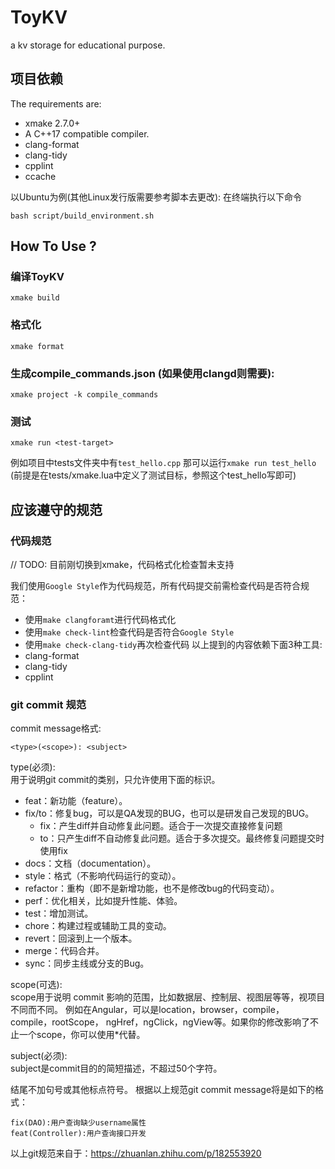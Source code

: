# ToyKV
a kv storage for educational purpose.

## 项目依赖
The requirements are:
- xmake 2.7.0+
- A C++17 compatible compiler.
- clang-format 
- clang-tidy 
- cpplint
- ccache

以Ubuntu为例(其他Linux发行版需要参考脚本去更改):
在终端执行以下命令
```
bash script/build_environment.sh
```

## How To Use ?

### 编译ToyKV
```
xmake build
```
### 格式化
```
xmake format
```
### 生成compile_commands.json (如果使用clangd则需要):
```
xmake project -k compile_commands
```
### 测试
```
xmake run <test-target>
```
例如项目中tests文件夹中有`test_hello.cpp`
那可以运行`xmake run test_hello` (前提是在tests/xmake.lua中定义了测试目标，参照这个test_hello写即可)

## 应该遵守的规范

### 代码规范
// TODO: 目前刚切换到xmake，代码格式化检查暂未支持

我们使用`Google Style`作为代码规范，所有代码提交前需检查代码是否符合规范：
- 使用`make clangforamt`进行代码格式化
- 使用`make check-lint`检查代码是否符合`Google Style`
- 使用`make check-clang-tidy`再次检查代码
以上提到的内容依赖下面3种工具:
- clang-format
- clang-tidy
- cpplint

### git commit 规范
commit message格式:
```
<type>(<scope>): <subject>
```
type(必须):  
用于说明git commit的类别，只允许使用下面的标识。
- feat：新功能（feature）。
- fix/to：修复bug，可以是QA发现的BUG，也可以是研发自己发现的BUG。
  - fix：产生diff并自动修复此问题。适合于一次提交直接修复问题
  - to：只产生diff不自动修复此问题。适合于多次提交。最终修复问题提交时使用fix
- docs：文档（documentation）。
- style：格式（不影响代码运行的变动）。
- refactor：重构（即不是新增功能，也不是修改bug的代码变动）。
- perf：优化相关，比如提升性能、体验。
- test：增加测试。
- chore：构建过程或辅助工具的变动。
- revert：回滚到上一个版本。
- merge：代码合并。
- sync：同步主线或分支的Bug。

scope(可选):  
scope用于说明 commit 影响的范围，比如数据层、控制层、视图层等等，视项目不同而不同。
例如在Angular，可以是location，browser，compile，compile，rootScope， ngHref，ngClick，ngView等。如果你的修改影响了不止一个scope，你可以使用*代替。

subject(必须):  
subject是commit目的的简短描述，不超过50个字符。

结尾不加句号或其他标点符号。
根据以上规范git commit message将是如下的格式：
```
fix(DAO):用户查询缺少username属性 
feat(Controller):用户查询接口开发
```
以上git规范来自于：https://zhuanlan.zhihu.com/p/182553920
